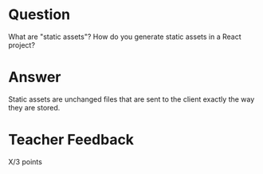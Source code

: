 # Question

What are "static assets"? How do you generate static assets in a React project?

# Answer
Static assets are unchanged files that are sent to the client exactly the way they are stored.
# Teacher Feedback

X/3 points
